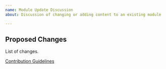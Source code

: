 ```yaml
---
name: Module Update Discussion
about: Discussion of changing or adding content to an existing module

---
```


## Proposed Changes

List of changes.
 
[Contribution Guidelines](student.mathsoc.ie/contributing/)
